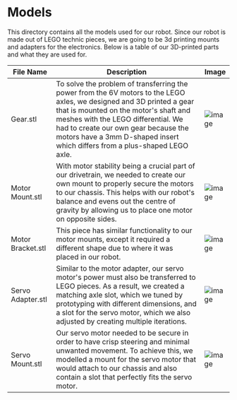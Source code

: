 Models
====

This directory contains all the models used for our robot. Since our robot is made out of LEGO technic pieces, we are going to be 3d printing mounts and adapters for the electronics. Below is a table of our 3D-printed parts and what they are used for.

| File Name | Description | Image |
| ----------- | ----------- | ----------- |
| Gear.stl | To solve the problem of transferring the power from the 6V motors to the LEGO axles, we designed and 3D printed a gear that is mounted on the motor's shaft and meshes with the LEGO differential. We had to create our own gear because the motors have a 3mm D-shaped insert which differs from a plus-shaped LEGO axle. | ![image](https://drive.google.com/uc?id=1E4202c6R0TsrAaZ3BQW_tvwbldiSIvys) |
| Motor Mount.stl | With motor stability being a crucial part of our drivetrain, we needed to create our own mount to properly secure the motors to our chassis. This helps with our robot's balance and evens out the centre of gravity by allowing us to place one motor on opposite sides. | ![image](https://drive.google.com/uc?id=1D0yKnxFAW6SQvOJ0TEjyHxbqPvfBbSil) |
| Motor Bracket.stl | This piece has similar functionality to our motor mounts, except it required a different shape due to where it was placed in our robot. | ![image](https://drive.google.com/uc?id=1EIdGw3D41y_rZrJ51rGCMfyTHQfU-PNn) |
| Servo Adapter.stl | Similar to the motor adapter, our servo motor's power must also be transferred to LEGO pieces. As a result, we created a matching axle slot, which we tuned by prototyping with different dimensions, and a slot for the servo motor, which we also adjusted by creating multiple iterations. | ![image](https://drive.google.com/uc?id=1GnTOniM03ZfWaUI5AJC966kUiUpyUSxh) |
| Servo Mount.stl | Our servo motor needed to be secure in order to have crisp steering and minimal unwanted movement. To achieve this, we modelled a mount for the servo motor that would attach to our chassis and also contain a slot that perfectly fits the servo motor. | ![image](https://drive.google.com/uc?id=1F96VgjeS6cWsnzOnpm562NX8wrUOuewb) |
